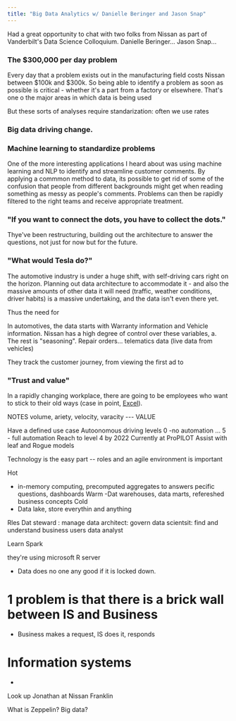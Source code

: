 ```yaml
---
title: "Big Data Analytics w/ Danielle Beringer and Jason Snap"
---
```


Had a great opportunity to chat with two folks from Nissan as part of Vanderbilt's Data Science Colloquium. Danielle Beringer... Jason Snap...


### The $300,000 per day problem

Every day that a problem exists out in the manufacturing field costs Nissan between $100k and $300k. So being able to identify a problem as soon as possible is critical - whether it's a part from a factory or elsewhere. That's one o the major areas in which data is being used

But these sorts of analyses require standarization: often we use rates

### Big data driving change.

### Machine learning to standardize problems

One of the more interesting applications I heard about was using machine learning and NLP to identify and streamline customer comments. By applying a commmon method to data, its possible to get rid of some of the confusion that people from different backgrounds might get when reading something as messy as people's comments. Problems can then be rapidly filtered to the right teams and receive appropriate treatment.


### "If you want to connect the dots, you have to collect the dots."

Thye've been restructuring, building out the architecture to answer the questions, not just for now but for the future.


### "What would Tesla do?"

The automotive industry is under a huge shift, with self-driving cars right on the horizon. Planning out data architecture to accommodate it - and also the massive amounts of other data it will need (traffic, weather conditions, driver habits) is a massive undertaking, and the data isn't even there yet. 

Thus the need for 

In automotives, the data starts with Warranty information and Vehicle information. Nissan has a high degree of control over these variables, a. The rest is "seasoning". Repair orders... telematics data (live data from vehicles)

They track the customer journey, from viewing the first ad to 

### "Trust and value"

In a rapidly changing workplace, there are going to be employees who want to stick to their old ways (case in point, [Excel]()). 



NOTES 
volume, ariety, velocity, varacity --- VALUE


Have a defined use case
Autoonomous driving levels 
0 -no automation ... 5 - full automation
Reach to level 4 by 2022
Currently at ProPILOT Assist with leaf and Rogue models


Technology is the easy part -- roles and an agile environment is important


Hot
- in-memory computing, precomputed aggregates to answers pecific questions, dashboards
Warm
-Dat warehouses, data marts, refereshed business concepts
Cold
- Data lake, store everythin and anything

Rles
Dat steward : manage
data architect: govern
data scientsit: find and understand
business users
data analyst


Learn Spark

they're using microsoft R server

- Data does no one any good if it is locked down.


# 1 problem is that there is a brick wall between IS and Business
- Business makes a request, IS does it, responds


# Information systems
- 

Look up Jonathan at Nissan Franklin

What is Zeppelin? Big data?